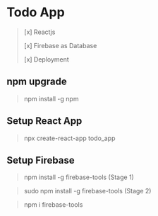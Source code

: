 # Todo App
> [x] Reactjs
>
> [x] Firebase as Database
> 
> [x] Deployment
> 

## npm upgrade 

> npm install -g npm

## Setup React App
> npx create-react-app todo_app

## Setup Firebase
> npm install -g firebase-tools (Stage 1)

> sudo npm install -g firebase-tools (Stage 2)

> npm i firebase-tools